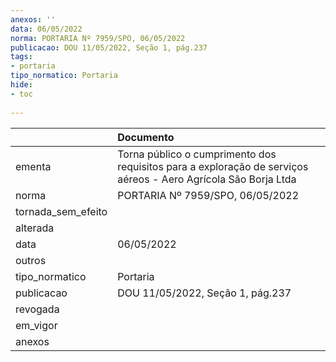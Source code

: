 ```yaml
---
anexos: ''
data: 06/05/2022
norma: PORTARIA Nº 7959/SPO, 06/05/2022
publicacao: DOU 11/05/2022, Seção 1, pág.237
tags:
- portaria
tipo_normatico: Portaria
hide: 
- toc 
 
---
```


|                    | Documento                                                                                                      |
|:-------------------|:---------------------------------------------------------------------------------------------------------------|
| ementa             | Torna público o cumprimento dos requisitos para a exploração de serviços aéreos - Aero Agrícola São Borja Ltda |
| norma              | PORTARIA Nº 7959/SPO, 06/05/2022                                                                               |
| tornada_sem_efeito |                                                                                                                |
| alterada           |                                                                                                                |
| data               | 06/05/2022                                                                                                     |
| outros             |                                                                                                                |
| tipo_normatico     | Portaria                                                                                                       |
| publicacao         | DOU 11/05/2022, Seção 1, pág.237                                                                               |
| revogada           |                                                                                                                |
| em_vigor           |                                                                                                                |
| anexos             |                                                                                                                |